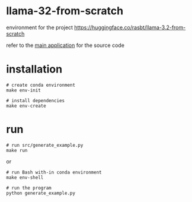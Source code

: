 # llama-32-from-scratch

environment for the project https://huggingface.co/rasbt/llama-3.2-from-scratch

refer to the [main application](src/generate_example.py) for the source code

# installation

```shell
# create conda environment
make env-init

# install dependencies
make env-create
```

# run

```shell
# run src/generate_example.py
make run
```

or

```shell
# run Bash with-in conda environment
make env-shell

# run the program
python generate_example.py
```
